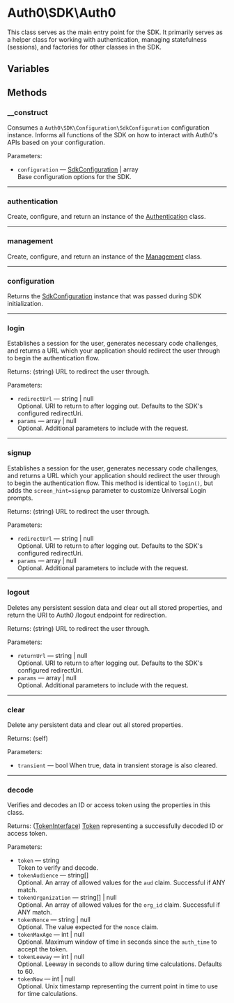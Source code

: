 # Auth0\\SDK\\Auth0

This class serves as the main entry point for the SDK. It primarily serves as a helper class for working with authentication, managing statefulness (sessions), and factories for other classes in the SDK.

## Variables

## Methods

### __construct
Consumes a `Auth0\SDK\Configuration\SdkConfiguration` configuration instance. Informs all functions of the SDK on how to interact with Auth0's APIs based on your configuration.

Parameters:
- `configuration` — [SdkConfiguration](Configuration/SdkConfiguration.md) | array  
  Base configuration options for the SDK.  
  
---
  
### authentication
Create, configure, and return an instance of the [Authentication](API/Authentication.md) class.
  
---
  
### management
Create, configure, and return an instance of the [Management](API/Management.md) class.
  
---
  
### configuration
Returns the [SdkConfiguration](Configuration/SdkConfiguration.md) instance that was passed during SDK initialization.
  
---
  
### login
Establishes a session for the user, generates necessary code challenges, and returns a URL which your application should redirect the user through to begin the authentication flow.

Returns: (string) URL to redirect the user through.

Parameters:
- `redirectUrl` — string | null  
  Optional. URI to return to after logging out. Defaults to the SDK's configured redirectUri.  
- `params` — array | null  
  Optional. Additional parameters to include with the request.  
  
---
  
### signup
Establishes a session for the user, generates necessary code challenges, and returns a URL which your application should redirect the user through to begin the authentication flow. This method is identical to `login()`, but adds the `screen_hint=signup` parameter to customize Universal Login prompts.

Returns: (string) URL to redirect the user through.

Parameters:
- `redirectUrl` — string | null  
  Optional. URI to return to after logging out. Defaults to the SDK's configured redirectUri.  
- `params` — array | null  
  Optional. Additional parameters to include with the request.  
  
---
  
### logout
Deletes any persistent session data and clear out all stored properties, and return the URI to Auth0 /logout endpoint for redirection.

Returns: (string) URL to redirect the user through.

Parameters:
- `returnUrl` — string | null  
  Optional. URI to return to after logging out. Defaults to the SDK's configured redirectUri.  
- `params` — array | null  
  Optional. Additional parameters to include with the request.  
  
---
  
### clear
Delete any persistent data and clear out all stored properties.

Returns: (self)

Parameters:
- `transient` — bool
  When true, data in transient storage is also cleared.  
  
---
  
### decode
Verifies and decodes an ID or access token using the properties in this class.

Returns: ([TokenInterface](Token.md)) [Token](Token.md) representing a successfully decoded ID or access token.

Parameters:
- `token` — string  
  Token to verify and decode.  
- `tokenAudience` — string[]  
  Optional. An array of allowed values for the `aud` claim. Successful if ANY match.  
- `tokenOrganization` — string[] | null  
  Optional. An array of allowed values for the `org_id` claim. Successful if ANY match.  
- `tokenNonce` — string | null  
  Optional. The value expected for the `nonce` claim.  
- `tokenMaxAge` — int | null  
  Optional. Maximum window of time in seconds since the `auth_time` to accept the token.
- `tokenLeeway` — int | null  
  Optional. Leeway in seconds to allow during time calculations. Defaults to 60.
- `tokenNow` — int | null  
  Optional. Unix timestamp representing the current point in time to use for time calculations.